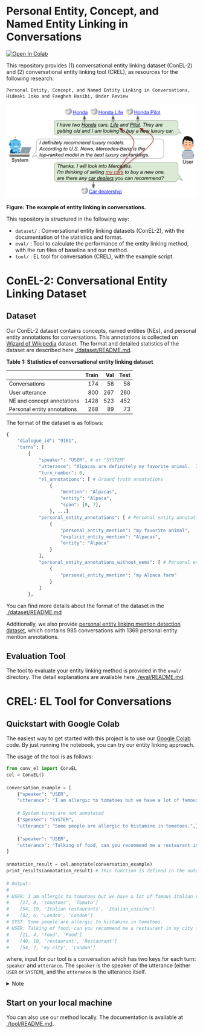 Personal Entity, Concept, and Named Entity Linking in Conversations
========================================================

[![Open In Colab](https://colab.research.google.com/assets/colab-badge.svg)](https://colab.research.google.com/drive/1TXoecXn9-JeS-hd4a0vtUQPN7xJGc2C0?usp=sharing)

This repository provides (1) conversational entity linking dataset (ConEL-2) and (2) conversational entity linking tool (CREL), as resources for the following research:

```
Personal Entity, Concept, and Named Entity Linking in Conversations, Hideaki Joko and Faegheh Hasibi, Under Review
```

<!-- ![example](./example.png) -->
<img src="https://github.com/informagi/conversational-entity-linking-2022/blob/main/example.png" width="600">

**Figure: The example of entity linking in conversations.**

This repository is structured in the following way:

- `dataset/` : Conversational entity linking datasets (ConEL-2), with the documentation of the statistics and format.
- `eval/` : Tool to calculate the performance of the entity linking method, with the run files of baseline and our method.
- `tool/` : EL tool for conversation (CREL), with the example script.


# ConEL-2: Conversational Entity Linking Dataset

## Dataset

Our ConEL-2 dataset contains concepts, named entities (NEs), and personal entity annotations for conversations. This annotations is collected on [Wizard of Wikipedia](https://arxiv.org/abs/1811.01241) dataset. The format and detailed statistics of the dataset are described here [./dataset/README.md](https://github.com/informagi/conversational-entity-linking-2022/tree/main/dataset).

**Table 1: Statistics of conversational entity linking dataset**

|                                        |   Train |   Val |   Test |
|:---------------------------------------|--------:|------:|-------:|
| Conversations                          |     174 |    58 |     58 |
| User utterance                         |     800 |   267 |    260 |
| NE and concept annotations             |    1428 |   523 |    452 |
| Personal entity annotations            |     268 |    89 |     73 |


The format of the dataset is as follows:
```py
{
    "dialogue_id": "9161",
    "turns": [
        {
            "speaker": "USER", # or "SYSTEM"
            "utterance": "Alpacas are definitely my favorite animal.  I have 10 on my Alpaca farm in Friday harbor island in Washington state.",
            "turn_number": 0,
            "el_annotations": [ # Ground truth annotations
                {
                    "mention": "Alpacas",
                    "entity": "Alpaca",
                    "span": [0, 7],
                }, ...]
            "personal_entity_annotations": [ # Personal entity annotations
                {
                    "personal_entity_mention": "my favorite animal",
                    "explicit_entity_mention": "Alpacas",
                    "entity": "Alpaca"
                }
            ],
            "personal_entity_annotations_without_eems": [ # Personal entity annotations where EEM annotated as not found
                {
                    "personal_entity_mention": "my Alpaca farm"
                }
            ]
        },
```
You can find more details about the format of the dataset in the [./dataset/README.md](https://github.com/informagi/conversational-entity-linking-2022/tree/main/dataset)

Additionally, we also provide [personal entity linking mention detection dataset](https://github.com/informagi/conversational-entity-linking-2022/tree/main/dataset#personal-entity-mention-detection-annotations), which contains 985 conversations with 1369 personal entity mention annotations.

## Evaluation Tool

The tool to evaluate your entity linking method is provided in the `eval/` directory. The detail explanations are available here [./eval/README.md](https://github.com/informagi/conversational-entity-linking-2022/tree/main/eval).

# CREL: EL Tool for Conversations


## Quickstart with Google Colab

The easiest way to get started with this project is to use our [Google Colab](https://colab.research.google.com/drive/1TXoecXn9-JeS-hd4a0vtUQPN7xJGc2C0?usp=sharing) code. By just running the notebook, you can try our entity linking approach.

The usage of the tool is as follows:

```py
from conv_el import ConvEL
cel = ConvEL()

conversation_example = [
    {"speaker": "USER", 
    "utterance": "I am allergic to tomatoes but we have a lot of famous Italian restaurants here in London.",}, 

    # System turns are not annotated
    {"speaker": "SYSTEM", 
    "utterance": "Some people are allergic to histamine in tomatoes.",},

    {"speaker": "USER", 
    "utterance": "Talking of food, can you recommend me a restaurant in my city for our anniversary?",},
]

annotation_result = cel.annotate(conversation_example)
print_results(annotation_result) # This function is defined in the notebook.

# Output:
# 
# USER: I am allergic to tomatoes but we have a lot of famous Italian restaurants here in London.
# 	 [17, 8, 'tomatoes', 'Tomato']
# 	 [54, 19, 'Italian restaurants', 'Italian_cuisine']
# 	 [82, 6, 'London', 'London']
# SYST: Some people are allergic to histamine in tomatoes.
# USER: Talking of food, can you recommend me a restaurant in my city for our anniversary?
# 	 [11, 4, 'food', 'Food']
# 	 [40, 10, 'restaurant', 'Restaurant']
# 	 [54, 7, 'my city', 'London']
```

where, input for our tool is a conversation which has two keys for each turn: `speaker` and `utterance`. The `speaker` is the speaker of the utterance (either `USER` or `SYSTEM`), and the `utterance` is the utterance itself.

<details>
<summary>Note</summary>

- Use CPU to run this notebook.
    - The code also run on GPU, however, because of the storage limitation, you cannot try GPU on Google Colab if you use free version.
- It takes approx 30 mins to download the models. Please wait for a while.

</details>

## Start on your local machine

You can also use our method locally. The documentation is available at [./tool/README.md](https://github.com/informagi/conversational-entity-linking-2022/tree/main/tool).

